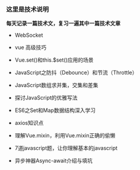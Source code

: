 ### 这里是技术说明

**每天记录一篇技术文，复习一遍其中一篇技术文章**

- WebSocket

- vue 高级技巧

- Vue.set()和this.$set()应用的场景

- JavaScript之防抖（Debounce）和节流（Throttle）

- JavaScript数组求并集，交集和差集

- 探讨JavaScript的优雅写法

- ES6之Set和Map数据结构深入学习

- axios知识点

- 理解Vue.mixin，利用Vue.mixin正确的偷懒

- 7道javascript题，让你理解基本的javascript
- 异步神器Async-await介绍与填坑